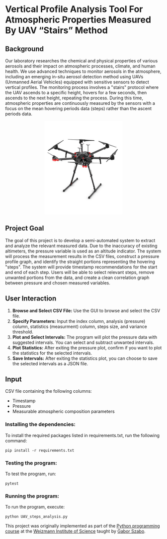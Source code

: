 # Vertical Profile Analysis Tool For Atmospheric Properties Measured By UAV “Stairs” Method

## Background
Our laboratory researches the chemical and physical properties of various aerosols and their impact on atmospheric processes, climate, and human health. We use advanced techniques to monitor aerosols in the atmosphere, including an emerging in-situ aerosol detection method using UAVs (Unmanned Aerial Vehicles) equipped with sensitive sensors to detect vertical profiles. The monitoring process involves a "stairs" protocol where the UAV ascends to a specific height, hovers for a few seconds, then ascends to the next height, repeating the process. During this time, atmospheric properties are continuously measured by the sensors with a focus on the mean hovering periods data (steps) rather than the ascent periods data.
<p align="center">
<img src="matrice600.jpg" width="250" height="300">

## Project Goal
The goal of this project is to develop a semi-automated system to extract and analyze the relevant measured data. Due to the inaccuracy of existing altimeters, the pressure variable is used as an altitude indicator. The system will process the measurement results in the CSV files, construct a pressure profile graph, and identify the straight portions representing the hovering "steps". The system will provide timestamp recommendations for the start and end of each step. Users will be able to select relevant steps, remove unwanted portions from the data, and create a clean correlation graph between pressure and chosen measured variables.

## User Interaction
1. **Browse and Select CSV File:** Use the GUI to browse and select the CSV file.
2. **Specify Parameters:** Input the index column, analysis (pressure) column, statistics (measurment) column, steps size, and variance threshold.
3. **Plot and Select Intervals:** The program will plot the pressure data with suggested intervals. You can select and subtract unwanted intervals.
4. **Plot Statistics:** After exiting the pressure plot, confirm if you want to plot the statistics for the selected intervals.
5. **Save Intervals:** After exiting the statistics plot, you can choose to save the selected intervals as a JSON file.

## Input
CSV file containing the following columns:
- Timestamp
- Pressure
- Measurable atmospheric composition parameters


### Installing the dependencies:
To install the required packages listed in requirements.txt, run the following command:
```
pip install -r requirements.txt
```

### Testing the program:
To test the program, run:
```
pytest
```

### Running the program:
To run the program, execute:
```
python UAV_steps_analysis.py
```

This project was originally implemented as part of the [Python programming course](https://github.com/szabgab/wis-python-course-2024-04) at the [Weizmann Institute of Science](https://www.weizmann.ac.il/) taught by [Gabor Szabo](https://szabgab.com/).


